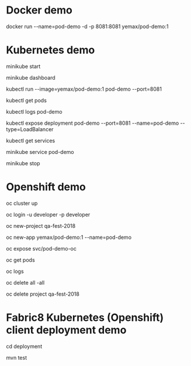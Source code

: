 # Docker demo
 
docker run --name=pod-demo -d -p 8081:8081 yemax/pod-demo:1

# Kubernetes demo

minikube start 

minikube dashboard

kubectl run  --image=yemax/pod-demo:1 pod-demo --port=8081

kubectl get pods

kubectl logs pod-demo

kubectl expose deployment pod-demo --port=8081 --name=pod-demo --type=LoadBalancer

kubectl get services

minikube service pod-demo

minikube stop

# Openshift demo

oc cluster up

oc login -u developer -p developer

oc new-project qa-fest-2018 

oc new-app yemax/pod-demo:1 --name=pod-demo

oc expose svc/pod-demo-oc

oc get pods

oc logs <pod name>

oc delete all -all

oc delete project qa-fest-2018

# Fabric8 Kubernetes (Openshift) client deployment demo


cd deployment

mvn test
